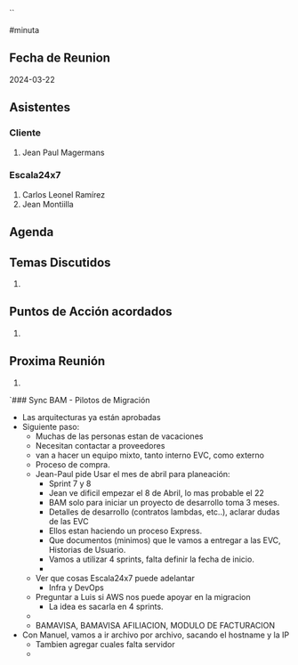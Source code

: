 ``

#minuta
## Fecha de Reunion
2024-03-22

## Asistentes

### Cliente
1. Jean Paul Magermans
### Escala24x7
1. Carlos Leonel Ramírez
2. Jean Montiilla

## Agenda

## Temas Discutidos
1. 

## Puntos de Acción acordados
1. 

## Proxima Reunión
1.  

`### Sync BAM - Pilotos de Migración

- Las arquitecturas ya están aprobadas
- Siguiente paso:
	- Muchas de las personas estan de vacaciones
	- Necesitan contactar a proveedores
	- van a hacer un equipo mixto, tanto interno EVC, como externo
	- Proceso de compra.
	- Jean-Paul pide Usar el mes de abril para planeación:
		- Sprint 7 y 8 
		- Jean ve dificil empezar el 8 de Abril, lo mas probable el 22
		- BAM solo para iniciar un proyecto de desarrollo toma 3 meses.
		- Detalles de desarrollo (contratos lambdas, etc..), aclarar dudas de las EVC
		- Ellos estan haciendo un proceso Express.
		- Que documentos (minimos) que le vamos a entregar a las EVC, Historias de Usuario.
		- Vamos a utilizar 4 sprints, falta definir la fecha de inicio.
		- 
	- Ver que cosas Escala24x7 puede adelantar
		- Infra y DevOps
	- Preguntar a Luis si AWS nos puede apoyar en la migracion
		- La idea es sacarla en 4 sprints.
	- 
	- BAMAVISA, BAMAVISA AFILIACION, MODULO DE FACTURACION
- Con Manuel, vamos a ir archivo por archivo, sacando el hostname y la IP
	- Tambien agregar cuales falta servidor
	- 